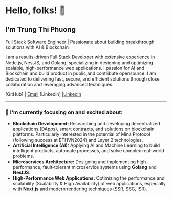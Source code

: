 # Hello, folks! 👋

## I'm Trung Thi Phuong

Full Stack Software Engineer | Passionate about building breakthrough solutions with AI & Blockchain

I am a results-driven Full Stack Developer with extensive experience in Node.js, NestJS, and Golang, specializing in designing and optimizing scalable, high-performance web applications. I passion for AI and Blockchain and build product in public,and contribute opensource. I am dedicated to delivering fast, secure, and efficient solutions through close collaboration and leveraging advanced techniques.

[GitHub] | [Email](mailto:trungphuongm@gmail.com)
[Linkedin] |[Linkedin](https://www.linkedin.com/in/phuong-trung-thi-9bba12215)

---

### 🌱 I'm currently focusing on and excited about:

-   **Blockchain Development:** Researching and developing decentralized applications (DApps), smart contracts, and solutions on blockchain platforms. Particularly interested in the potential of Mina Protocol (following success at ETHVN2024) and Layer 2 technologies.
-   **Artificial Intelligence (AI):** Applying AI and Machine Learning to build intelligent products, automate processes, and solve complex real-world problems.
-   **Microservices Architecture:** Designing and implementing high-performance, fault-tolerant microservice systems using **Golang** and **NestJS**.
-   **High-Performance Web Applications:** Optimizing the performance and scalability (Scalability & High Availability) of web applications, especially with **Next.js** and modern rendering techniques (SSR, SSG, ISR).



